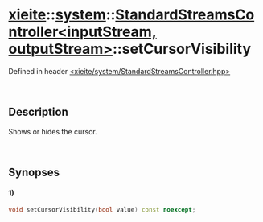 # [xieite](../../../xieite.md)\:\:[system](../../../system.md)\:\:[StandardStreamsController\<inputStream, outputStream\>](../../StandardStreamsController.md)\:\:setCursorVisibility
Defined in header [<xieite/system/StandardStreamsController.hpp>](../../../../include/xieite/system/StandardStreamsController.hpp)

&nbsp;

## Description
Shows or hides the cursor.

&nbsp;

## Synopses
#### 1)
```cpp
void setCursorVisibility(bool value) const noexcept;
```
